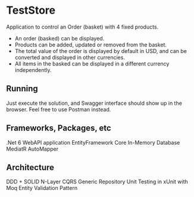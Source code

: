 # TestStore
Application to control an Order (basket) with 4 fixed products. 
- An order (basked) can be displayed.
- Products can be added, updated or removed from the basket.
- The total value of the order is displayed by default in USD, and can be converted and displayed in other currencies.
- All items in the basked can be displayed in a different currency independently.

## Running
Just execute the solution, and Swagger interface should show up in the browser. Feel free to use Postman instead.

## Frameworks, Packages, etc
.Net 6 WebAPI application
EntityFramework Core In-Memory Database
MediatR
AutoMapper

## Architecture
DDD + SOLID
N-Layer
CQRS
Generic Repository
Unit Testing in xUnit with Moq
Entity Validation Pattern
